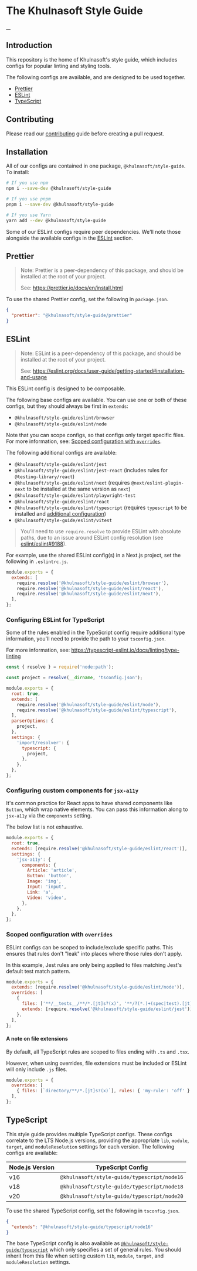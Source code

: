 # The Khulnasoft Style Guide

<a aria-label="Khulnasoft logo" href="https://khulnasoft.com">
  <img alt="" src="https://img.shields.io/badge/Made%20by%20Khulnasoft-000000.svg?style=flat-square&logo=Khulnasoft&labelColor=000">
</a>
<a aria-label="NPM version" href="https://www.npmjs.com/package/@khulnasoft/style-guide">
  <img alt="" src="https://img.shields.io/npm/v/@khulnasoft/style-guide.svg?style=flat-square&labelColor=000000">
</a>
<a aria-label="License" href="https://github.com/khulnasoft/style-guide/blob/canary/LICENSE.md">
  <img alt="" src="https://img.shields.io/npm/l/@khulnasoft/style-guide.svg?style=flat-square&labelColor=000000">
</a>
<a aria-label="CI status" href="https://github.com/khulnasoft/style-guide/actions/workflows/quality.yml?query=event%3Apush+branch%3Amain">
  <img alt="" src="https://img.shields.io/github/actions/workflow/status/khulnasoft/style-guide/quality.yml?event=push&branch=main&style=flat-square&labelColor=000000">
</a>

## Introduction

This repository is the home of Khulnasoft's style guide, which includes configs for
popular linting and styling tools.

The following configs are available, and are designed to be used together.

- [Prettier](#prettier)
- [ESLint](#eslint)
- [TypeScript](#typescript)

## Contributing

Please read our [contributing](https://github.com/khulnasoft/style-guide/blob/main/CONTRIBUTING.md)
guide before creating a pull request.

## Installation

All of our configs are contained in one package, `@khulnasoft/style-guide`. To install:

```sh
# If you use npm
npm i --save-dev @khulnasoft/style-guide

# If you use pnpm
pnpm i --save-dev @khulnasoft/style-guide

# If you use Yarn
yarn add --dev @khulnasoft/style-guide
```

Some of our ESLint configs require peer dependencies. We'll note those
alongside the available configs in the [ESLint](#eslint) section.

## Prettier

> Note: Prettier is a peer-dependency of this package, and should be installed
> at the root of your project.
>
> See: https://prettier.io/docs/en/install.html

To use the shared Prettier config, set the following in `package.json`.

```json
{
  "prettier": "@khulnasoft/style-guide/prettier"
}
```

## ESLint

> Note: ESLint is a peer-dependency of this package, and should be installed
> at the root of your project.
>
> See: https://eslint.org/docs/user-guide/getting-started#installation-and-usage

This ESLint config is designed to be composable.

The following base configs are available. You can use one or both of these
configs, but they should always be first in `extends`:

- `@khulnasoft/style-guide/eslint/browser`
- `@khulnasoft/style-guide/eslint/node`

Note that you can scope configs, so that configs only target specific files.
For more information, see: [Scoped configuration with `overrides`](#scoped-configuration-with-overrides).

The following additional configs are available:

- `@khulnasoft/style-guide/eslint/jest`
- `@khulnasoft/style-guide/eslint/jest-react` (includes rules for `@testing-library/react`)
- `@khulnasoft/style-guide/eslint/next` (requires `@next/eslint-plugin-next` to be installed at the same version as `next`)
- `@khulnasoft/style-guide/eslint/playwright-test`
- `@khulnasoft/style-guide/eslint/react`
- `@khulnasoft/style-guide/eslint/typescript` (requires `typescript` to be installed and [additional configuration](#configuring-eslint-for-typescript))
- `@khulnasoft/style-guide/eslint/vitest`

> You'll need to use `require.resolve` to provide ESLint with absolute paths,
> due to an issue around ESLint config resolution (see
> [eslint/eslint#9188](https://github.com/eslint/eslint/issues/9188)).

For example, use the shared ESLint config(s) in a Next.js project, set the
following in `.eslintrc.js`.

```js
module.exports = {
  extends: [
    require.resolve('@khulnasoft/style-guide/eslint/browser'),
    require.resolve('@khulnasoft/style-guide/eslint/react'),
    require.resolve('@khulnasoft/style-guide/eslint/next'),
  ],
};
```

### Configuring ESLint for TypeScript

Some of the rules enabled in the TypeScript config require additional type
information, you'll need to provide the path to your `tsconfig.json`.

For more information, see: https://typescript-eslint.io/docs/linting/type-linting

```js
const { resolve } = require('node:path');

const project = resolve(__dirname, 'tsconfig.json');

module.exports = {
  root: true,
  extends: [
    require.resolve('@khulnasoft/style-guide/eslint/node'),
    require.resolve('@khulnasoft/style-guide/eslint/typescript'),
  ],
  parserOptions: {
    project,
  },
  settings: {
    'import/resolver': {
      typescript: {
        project,
      },
    },
  },
};
```

### Configuring custom components for `jsx-a11y`

It's common practice for React apps to have shared components like `Button`,
which wrap native elements. You can pass this information along to `jsx-a11y`
via the `components` setting.

The below list is not exhaustive.

```js
module.exports = {
  root: true,
  extends: [require.resolve('@khulnasoft/style-guide/eslint/react')],
  settings: {
    'jsx-a11y': {
      components: {
        Article: 'article',
        Button: 'button',
        Image: 'img',
        Input: 'input',
        Link: 'a',
        Video: 'video',
      },
    },
  },
};
```

### Scoped configuration with `overrides`

ESLint configs can be scoped to include/exclude specific paths. This ensures
that rules don't "leak" into places where those rules don't apply.

In this example, Jest rules are only being applied to files matching Jest's
default test match pattern.

```js
module.exports = {
  extends: [require.resolve('@khulnasoft/style-guide/eslint/node')],
  overrides: [
    {
      files: ['**/__tests__/**/*.[jt]s?(x)', '**/?(*.)+(spec|test).[jt]s?(x)'],
      extends: [require.resolve('@khulnasoft/style-guide/eslint/jest')],
    },
  ],
};
```

#### A note on file extensions

By default, all TypeScript rules are scoped to files ending with `.ts` and
`.tsx`.

However, when using overrides, file extensions must be included or ESLint will
only include `.js` files.

```js
module.exports = {
  overrides: [
    { files: [`directory/**/*.[jt]s?(x)`], rules: { 'my-rule': 'off' } },
  ],
};
```

## TypeScript

This style guide provides multiple TypeScript configs. These configs correlate to the LTS Node.js versions, providing the appropriate `lib`, `module`, `target`, and `moduleResolution` settings for each version. The following configs are available:

| Node.js Version | TypeScript Config                           |
| --------------- | ------------------------------------------- |
| v16             | `@khulnasoft/style-guide/typescript/node16` |
| v18             | `@khulnasoft/style-guide/typescript/node18` |
| v20             | `@khulnasoft/style-guide/typescript/node20` |

To use the shared TypeScript config, set the following in `tsconfig.json`.

```json
{
  "extends": "@khulnasoft/style-guide/typescript/node16"
}
```

The base TypeScript config is also available as [`@khulnasoft/style-guide/typescript`](./typescript/tsconfig.base.json) which only specifies a set of general rules. You should inherit from this file when setting custom `lib`, `module`, `target`, and `moduleResolution` settings.
